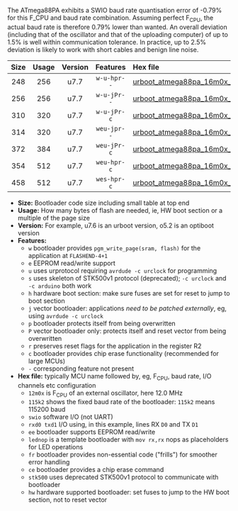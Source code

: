 The ATmega88PA exhibits a SWIO baud rate quantisation error of -0.79% for this F_CPU and baud rate combination. Assuming perfect F<sub>CPU</sub>, the actual baud rate is therefore 0.79% lower than wanted. An overall deviation (including that of the oscillator and that of the uploading computer) of up to 1.5% is well within communication tolerance. In practice, up to 2.5% deviation is likely to work with short cables and benign line noise.

|Size|Usage|Version|Features|Hex file|
|:-:|:-:|:-:|:-:|:--|
|248|256|u7.7|`w-u-hpr--`|[urboot_atmega88pa_16m0x_+576k0_swio_rxd0_txd1_lednop_hw.hex](https://raw.githubusercontent.com/stefanrueger/urboot.hex/main/mcus/atmega88pa/external_oscillator/fcpu_16m0x/br_+576k0/urboot_atmega88pa_16m0x_+576k0_swio_rxd0_txd1_lednop_hw.hex)|
|256|256|u7.7|`w-u-jPr--`|[urboot_atmega88pa_16m0x_+576k0_swio_rxd0_txd1.hex](https://raw.githubusercontent.com/stefanrueger/urboot.hex/main/mcus/atmega88pa/external_oscillator/fcpu_16m0x/br_+576k0/urboot_atmega88pa_16m0x_+576k0_swio_rxd0_txd1.hex)|
|310|320|u7.7|`w-u-jPr-c`|[urboot_atmega88pa_16m0x_+576k0_swio_rxd0_txd1_lednop_fr_ce.hex](https://raw.githubusercontent.com/stefanrueger/urboot.hex/main/mcus/atmega88pa/external_oscillator/fcpu_16m0x/br_+576k0/urboot_atmega88pa_16m0x_+576k0_swio_rxd0_txd1_lednop_fr_ce.hex)|
|314|320|u7.7|`weu-jpr--`|[urboot_atmega88pa_16m0x_+576k0_swio_rxd0_txd1_ee_lednop.hex](https://raw.githubusercontent.com/stefanrueger/urboot.hex/main/mcus/atmega88pa/external_oscillator/fcpu_16m0x/br_+576k0/urboot_atmega88pa_16m0x_+576k0_swio_rxd0_txd1_ee_lednop.hex)|
|372|384|u7.7|`weu-jPr-c`|[urboot_atmega88pa_16m0x_+576k0_swio_rxd0_txd1_ee_lednop_fr_ce.hex](https://raw.githubusercontent.com/stefanrueger/urboot.hex/main/mcus/atmega88pa/external_oscillator/fcpu_16m0x/br_+576k0/urboot_atmega88pa_16m0x_+576k0_swio_rxd0_txd1_ee_lednop_fr_ce.hex)|
|354|512|u7.7|`weu-hpr-c`|[urboot_atmega88pa_16m0x_+576k0_swio_rxd0_txd1_ee_lednop_fr_ce_hw.hex](https://raw.githubusercontent.com/stefanrueger/urboot.hex/main/mcus/atmega88pa/external_oscillator/fcpu_16m0x/br_+576k0/urboot_atmega88pa_16m0x_+576k0_swio_rxd0_txd1_ee_lednop_fr_ce_hw.hex)|
|458|512|u7.7|`wes-hpr-c`|[urboot_atmega88pa_16m0x_+576k0_swio_rxd0_txd1_ee_lednop_fr_ce_stk500_hw.hex](https://raw.githubusercontent.com/stefanrueger/urboot.hex/main/mcus/atmega88pa/external_oscillator/fcpu_16m0x/br_+576k0/urboot_atmega88pa_16m0x_+576k0_swio_rxd0_txd1_ee_lednop_fr_ce_stk500_hw.hex)|

- **Size:** Bootloader code size including small table at top end
- **Usage:** How many bytes of flash are needed, ie, HW boot section or a multiple of the page size
- **Version:** For example, u7.6 is an urboot version, o5.2 is an optiboot version
- **Features:**
  + `w` bootloader provides `pgm_write_page(sram, flash)` for the application at `FLASHEND-4+1`
  + `e` EEPROM read/write support
  + `u` uses urprotocol requiring `avrdude -c urclock` for programming
  + `s` uses skeleton of STK500v1 protocol (deprecated); `-c urclock` and `-c arduino` both work
  + `h` hardware boot section: make sure fuses are set for reset to jump to boot section
  + `j` vector bootloader: applications *need to be patched externally*, eg, using `avrdude -c urclock`
  + `p` bootloader protects itself from being overwritten
  + `P` vector bootloader only: protects itself and reset vector from being overwritten
  + `r` preserves reset flags for the application in the register R2
  + `c` bootloader provides chip erase functionality (recommended for large MCUs)
  + `-` corresponding feature not present
- **Hex file:** typically MCU name followed by, eg, F<sub>CPU</sub>, baud rate, I/O channels etc configuration
  + `12m0x` is F<sub>CPU</sub> of an external oscillator, here 12.0 MHz
  + `115k2` shows the fixed baud rate of the bootloader: `115k2` means 115200 baud
  + `swio` software I/O (not UART)
  + `rxd0 txd1` I/O using, in this example, lines RX `D0` and TX `D1`
  + `ee` bootloader supports EEPROM read/write
  + `lednop` is a template bootloader with `mov rx,rx` nops as placeholders for LED operations
  + `fr` bootloader provides non-essential code ("frills") for smoother error handling
  + `ce` bootloader provides a chip erase command
  + `stk500` uses deprecated STK500v1 protocol to communicate with bootloader
  + `hw` hardware supported bootloader: set fuses to jump to the HW boot section, not to reset vector
